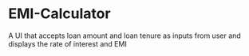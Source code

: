 # EMI-Calculator
A UI that accepts loan amount and loan tenure as inputs from user and displays the rate of interest and EMI
